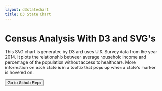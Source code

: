 ```yaml
---
layout: d3statechart
title: D3 State Chart
---
```

<h1 id="projecttitle" >Census Analysis With D3 and SVG's</h1>
<p id="projectp">This SVG chart is generated by D3 and uses U.S. Survey data from the year 2014. It plots the relationship between average household income and percentage of the population without access to healthcare. More information on each state is in a tooltip that pops up when a state's marker is hovered on.</p>

<button href="https://github.com/mgfogerson/d3_challenge" class="btn btn-lg btn-primary" id="gitLink">  Go to Github Repo </button>

